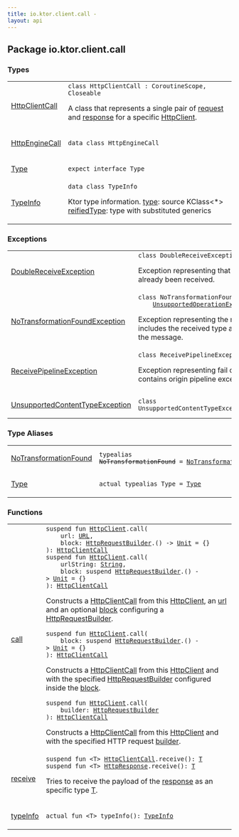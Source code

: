 ```yaml
---
title: io.ktor.client.call - 
layout: api
---
```




## Package io.ktor.client.call

### Types

<table class="api-docs-table">
<tbody>
<tr>
<td markdown="1">

<a href="-http-client-call/index.html">HttpClientCall</a>


</td>
<td markdown="1">
<div class="signature"><code><span class="keyword">class </span><span class="identifier">HttpClientCall</span>&nbsp;<span class="symbol">:</span>&nbsp;<span class="identifier">CoroutineScope</span><span class="symbol">, </span><span class="identifier">Closeable</span></code></div>

A class that represents a single pair of <a href="-http-client-call/request.html">request</a> and <a href="-http-client-call/response.html">response</a> for a specific <a href="../io.ktor.client/-http-client/index.html">HttpClient</a>.


</td>
</tr>
<tr>
<td markdown="1">

<a href="-http-engine-call/index.html">HttpEngineCall</a>


</td>
<td markdown="1">
<div class="signature"><code><span class="keyword">data</span> <span class="keyword">class </span><span class="identifier">HttpEngineCall</span></code></div>

</td>
</tr>
<tr>
<td markdown="1">

<a href="-type/index.html">Type</a>


</td>
<td markdown="1">
<div class="signature"><code><span class="keyword">expect</span> <span class="keyword">interface </span><span class="identifier">Type</span></code></div>

</td>
</tr>
<tr>
<td markdown="1">

<a href="-type-info/index.html">TypeInfo</a>


</td>
<td markdown="1">
<div class="signature"><code><span class="keyword">data</span> <span class="keyword">class </span><span class="identifier">TypeInfo</span></code></div>

Ktor type information.
<a href="-type-info/type.html">type</a>: source KClass&lt;*&gt;
<a href="-type-info/reified-type.html">reifiedType</a>: type with substituted generics


</td>
</tr>
</tbody>
</table>

### Exceptions

<table class="api-docs-table">
<tbody>
<tr>
<td markdown="1">

<a href="-double-receive-exception/index.html">DoubleReceiveException</a>


</td>
<td markdown="1">
<div class="signature"><code><span class="keyword">class </span><span class="identifier">DoubleReceiveException</span>&nbsp;<span class="symbol">:</span>&nbsp;<a href="https://kotlinlang.org/api/latest/jvm/stdlib/kotlin/-illegal-state-exception/index.html"><span class="identifier">IllegalStateException</span></a></code></div>

Exception representing that the response payload has already been received.


</td>
</tr>
<tr>
<td markdown="1">

<a href="-no-transformation-found-exception/index.html">NoTransformationFoundException</a>


</td>
<td markdown="1">
<div class="signature"><code><span class="keyword">class </span><span class="identifier">NoTransformationFoundException</span>&nbsp;<span class="symbol">:</span>&nbsp;<br/>&nbsp;&nbsp;&nbsp;&nbsp;<a href="https://kotlinlang.org/api/latest/jvm/stdlib/kotlin/-unsupported-operation-exception/index.html"><span class="identifier">UnsupportedOperationException</span></a></code></div>

Exception representing the no transformation was found.
It includes the received type and the expected type as part of the message.


</td>
</tr>
<tr>
<td markdown="1">

<a href="-receive-pipeline-exception/index.html">ReceivePipelineException</a>


</td>
<td markdown="1">
<div class="signature"><code><span class="keyword">class </span><span class="identifier">ReceivePipelineException</span>&nbsp;<span class="symbol">:</span>&nbsp;<a href="https://kotlinlang.org/api/latest/jvm/stdlib/kotlin/-illegal-state-exception/index.html"><span class="identifier">IllegalStateException</span></a></code></div>

Exception representing fail of the response pipeline
<a href="-receive-pipeline-exception/cause.html">cause</a> contains origin pipeline exception


</td>
</tr>
<tr>
<td markdown="1">

<a href="-unsupported-content-type-exception/index.html">UnsupportedContentTypeException</a>


</td>
<td markdown="1">
<div class="signature"><code><span class="keyword">class </span><span class="identifier">UnsupportedContentTypeException</span>&nbsp;<span class="symbol">:</span>&nbsp;<a href="https://kotlinlang.org/api/latest/jvm/stdlib/kotlin/-illegal-state-exception/index.html"><span class="identifier">IllegalStateException</span></a></code></div>

</td>
</tr>
</tbody>
</table>

### Type Aliases

<table class="api-docs-table">
<tbody>
<tr>
<td markdown="1">

<a href="-no-transformation-found.html">NoTransformationFound</a>


</td>
<td markdown="1">
<div class="signature"><code><span class="keyword">typealias </span><s><span class="identifier">NoTransformationFound</span></s>&nbsp;<span class="symbol">=</span>&nbsp;<a href="-no-transformation-found-exception/index.html"><span class="identifier">NoTransformationFoundException</span></a></code></div>

</td>
</tr>
<tr>
<td markdown="1">

<a href="-type/index.html">Type</a>


</td>
<td markdown="1">
<div class="signature"><code><span class="keyword">actual</span> <span class="keyword">typealias </span><span class="identifier">Type</span>&nbsp;<span class="symbol">=</span>&nbsp;<a href="http://docs.oracle.com/javase/6/docs/api/java/lang/reflect/Type.html"><span class="identifier">Type</span></a></code></div>

</td>
</tr>
</tbody>
</table>

### Functions

<table class="api-docs-table">
<tbody>
<tr>
<td markdown="1">

<a href="call.html">call</a>


</td>
<td markdown="1">
<div class="signature"><code><span class="keyword">suspend</span> <span class="keyword">fun </span><a href="../io.ktor.client/-http-client/index.html"><span class="identifier">HttpClient</span></a><span class="symbol">.</span><span class="identifier">call</span><span class="symbol">(</span><br/>&nbsp;&nbsp;&nbsp;&nbsp;<span class="parameterName" id="io.ktor.client.call$call(io.ktor.client.HttpClient, java.net.URL, kotlin.Function1((io.ktor.client.request.HttpRequestBuilder, kotlin.Unit)))/url">url</span><span class="symbol">:</span>&nbsp;<a href="http://docs.oracle.com/javase/6/docs/api/java/net/URL.html"><span class="identifier">URL</span></a><span class="symbol">, </span><br/>&nbsp;&nbsp;&nbsp;&nbsp;<span class="parameterName" id="io.ktor.client.call$call(io.ktor.client.HttpClient, java.net.URL, kotlin.Function1((io.ktor.client.request.HttpRequestBuilder, kotlin.Unit)))/block">block</span><span class="symbol">:</span>&nbsp;<a href="../io.ktor.client.request/-http-request-builder/index.html"><span class="identifier">HttpRequestBuilder</span></a><span class="symbol">.</span><span class="symbol">(</span><span class="symbol">)</span>&nbsp;<span class="symbol">-&gt;</span>&nbsp;<a href="https://kotlinlang.org/api/latest/jvm/stdlib/kotlin/-unit/index.html"><span class="identifier">Unit</span></a>&nbsp;<span class="symbol">=</span>&nbsp;{}<br/><span class="symbol">)</span><span class="symbol">: </span><a href="-http-client-call/index.html"><span class="identifier">HttpClientCall</span></a></code></div>

<div class="signature"><code><span class="keyword">suspend</span> <span class="keyword">fun </span><a href="../io.ktor.client/-http-client/index.html"><span class="identifier">HttpClient</span></a><span class="symbol">.</span><span class="identifier">call</span><span class="symbol">(</span><br/>&nbsp;&nbsp;&nbsp;&nbsp;<span class="parameterName" id="io.ktor.client.call$call(io.ktor.client.HttpClient, kotlin.String, kotlin.SuspendFunction1((io.ktor.client.request.HttpRequestBuilder, kotlin.Unit)))/urlString">urlString</span><span class="symbol">:</span>&nbsp;<a href="https://kotlinlang.org/api/latest/jvm/stdlib/kotlin/-string/index.html"><span class="identifier">String</span></a><span class="symbol">, </span><br/>&nbsp;&nbsp;&nbsp;&nbsp;<span class="parameterName" id="io.ktor.client.call$call(io.ktor.client.HttpClient, kotlin.String, kotlin.SuspendFunction1((io.ktor.client.request.HttpRequestBuilder, kotlin.Unit)))/block">block</span><span class="symbol">:</span>&nbsp;<span class="keyword">suspend </span><a href="../io.ktor.client.request/-http-request-builder/index.html"><span class="identifier">HttpRequestBuilder</span></a><span class="symbol">.</span><span class="symbol">(</span><span class="symbol">)</span>&nbsp;<span class="symbol">-&gt;</span>&nbsp;<a href="https://kotlinlang.org/api/latest/jvm/stdlib/kotlin/-unit/index.html"><span class="identifier">Unit</span></a>&nbsp;<span class="symbol">=</span>&nbsp;{}<br/><span class="symbol">)</span><span class="symbol">: </span><a href="-http-client-call/index.html"><span class="identifier">HttpClientCall</span></a></code></div>

Constructs a <a href="-http-client-call/index.html">HttpClientCall</a> from this <a href="../io.ktor.client/-http-client/index.html">HttpClient</a>,
an <a href="call.html#io.ktor.client.call$call(io.ktor.client.HttpClient, java.net.URL, kotlin.Function1((io.ktor.client.request.HttpRequestBuilder, kotlin.Unit)))/url">url</a> and an optional <a href="call.html#io.ktor.client.call$call(io.ktor.client.HttpClient, java.net.URL, kotlin.Function1((io.ktor.client.request.HttpRequestBuilder, kotlin.Unit)))/block">block</a> configuring a <a href="../io.ktor.client.request/-http-request-builder/index.html">HttpRequestBuilder</a>.

<div class="signature"><code><span class="keyword">suspend</span> <span class="keyword">fun </span><a href="../io.ktor.client/-http-client/index.html"><span class="identifier">HttpClient</span></a><span class="symbol">.</span><span class="identifier">call</span><span class="symbol">(</span><br/>&nbsp;&nbsp;&nbsp;&nbsp;<span class="parameterName" id="io.ktor.client.call$call(io.ktor.client.HttpClient, kotlin.SuspendFunction1((io.ktor.client.request.HttpRequestBuilder, kotlin.Unit)))/block">block</span><span class="symbol">:</span>&nbsp;<span class="keyword">suspend </span><a href="../io.ktor.client.request/-http-request-builder/index.html"><span class="identifier">HttpRequestBuilder</span></a><span class="symbol">.</span><span class="symbol">(</span><span class="symbol">)</span>&nbsp;<span class="symbol">-&gt;</span>&nbsp;<a href="https://kotlinlang.org/api/latest/jvm/stdlib/kotlin/-unit/index.html"><span class="identifier">Unit</span></a>&nbsp;<span class="symbol">=</span>&nbsp;{}<br/><span class="symbol">)</span><span class="symbol">: </span><a href="-http-client-call/index.html"><span class="identifier">HttpClientCall</span></a></code></div>

Constructs a <a href="-http-client-call/index.html">HttpClientCall</a> from this <a href="../io.ktor.client/-http-client/index.html">HttpClient</a> and with the specified <a href="../io.ktor.client.request/-http-request-builder/index.html">HttpRequestBuilder</a>
configured inside the <a href="call.html#io.ktor.client.call$call(io.ktor.client.HttpClient, kotlin.SuspendFunction1((io.ktor.client.request.HttpRequestBuilder, kotlin.Unit)))/block">block</a>.

<div class="signature"><code><span class="keyword">suspend</span> <span class="keyword">fun </span><a href="../io.ktor.client/-http-client/index.html"><span class="identifier">HttpClient</span></a><span class="symbol">.</span><span class="identifier">call</span><span class="symbol">(</span><br/>&nbsp;&nbsp;&nbsp;&nbsp;<span class="parameterName" id="io.ktor.client.call$call(io.ktor.client.HttpClient, io.ktor.client.request.HttpRequestBuilder)/builder">builder</span><span class="symbol">:</span>&nbsp;<a href="../io.ktor.client.request/-http-request-builder/index.html"><span class="identifier">HttpRequestBuilder</span></a><br/><span class="symbol">)</span><span class="symbol">: </span><a href="-http-client-call/index.html"><span class="identifier">HttpClientCall</span></a></code></div>

Constructs a <a href="-http-client-call/index.html">HttpClientCall</a> from this <a href="../io.ktor.client/-http-client/index.html">HttpClient</a> and
with the specified HTTP request <a href="call.html#io.ktor.client.call$call(io.ktor.client.HttpClient, io.ktor.client.request.HttpRequestBuilder)/builder">builder</a>.


</td>
</tr>
<tr>
<td markdown="1">

<a href="receive.html">receive</a>


</td>
<td markdown="1">
<div class="signature"><code><span class="keyword">suspend</span> <span class="keyword">fun </span><span class="symbol">&lt;</span><span class="identifier">T</span><span class="symbol">&gt;</span> <a href="-http-client-call/index.html"><span class="identifier">HttpClientCall</span></a><span class="symbol">.</span><span class="identifier">receive</span><span class="symbol">(</span><span class="symbol">)</span><span class="symbol">: </span><a href="receive.html#T"><span class="identifier">T</span></a></code></div>

<div class="signature"><code><span class="keyword">suspend</span> <span class="keyword">fun </span><span class="symbol">&lt;</span><span class="identifier">T</span><span class="symbol">&gt;</span> <a href="../io.ktor.client.response/-http-response/index.html"><span class="identifier">HttpResponse</span></a><span class="symbol">.</span><span class="identifier">receive</span><span class="symbol">(</span><span class="symbol">)</span><span class="symbol">: </span><a href="receive.html#T"><span class="identifier">T</span></a></code></div>

Tries to receive the payload of the <a href="#">response</a> as an specific type <a href="receive.html#T">T</a>.


</td>
</tr>
<tr>
<td markdown="1">

<a href="type-info.html">typeInfo</a>


</td>
<td markdown="1">
<div class="signature"><code><span class="keyword">actual</span> <span class="keyword">fun </span><span class="symbol">&lt;</span><span class="identifier">T</span><span class="symbol">&gt;</span> <span class="identifier">typeInfo</span><span class="symbol">(</span><span class="symbol">)</span><span class="symbol">: </span><a href="-type-info/index.html"><span class="identifier">TypeInfo</span></a></code></div>

</td>
</tr>
</tbody>
</table>
